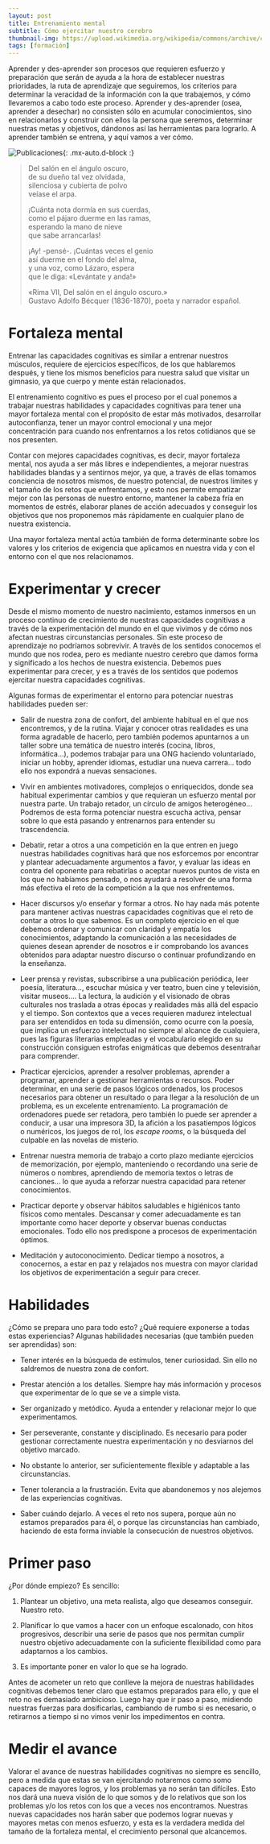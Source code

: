 ```yaml
---
layout: post
title: Entrenamiento mental
subtitle: Cómo ejercitar nuestro cerebro
thumbnail-img: https://upload.wikimedia.org/wikipedia/commons/archive/c/cc/20200223125628%21Brain_Exercising.png
tags: [formación]
---
```


Aprender y des-aprender son procesos que requieren esfuerzo y preparación que serán de ayuda a la hora de establecer nuestras prioridades, la ruta de aprendizaje que seguiremos, los criterios para determinar la veracidad de la información con la que trabajemos, y cómo llevaremos a cabo todo este proceso. Aprender y des-aprender (osea, aprender a desechar) no consisten sólo en acumular conocimientos, sino en relacionarlos y construir con ellos la persona que seremos, determinar nuestras metas y objetivos, dándonos así las herramientas para lograrlo. A aprender también se entrena, y aquí vamos a ver cómo.

![Publicaciones](https://upload.wikimedia.org/wikipedia/commons/archive/c/cc/20200223125628%21Brain_Exercising.png){: .mx-auto.d-block :}

> Del salón en el ángulo oscuro,  
> de su dueño tal vez olvidada,  
> silenciosa y cubierta de polvo  
> veíase el arpa.  
>   
> ¡Cuánta nota dormía en sus cuerdas,  
> como el pájaro duerme en las ramas,  
> esperando la mano de nieve  
> que sabe arrancarlas!  
>  
> ¡Ay! -pensé-. ¡Cuántas veces el genio  
> así duerme en el fondo del alma,  
> y una voz, como Lázaro, espera  
> que le diga: «Levántate y anda!»  
>  
>   «Rima VII, Del salón en el ángulo oscuro.»  
>   Gustavo Adolfo Bécquer (1836-1870), poeta y narrador español.  

# Fortaleza mental

Entrenar las capacidades cognitivas es similar a entrenar nuestros músculos, requiere de ejercicios específicos, de los que hablaremos después, y tiene los mismos beneficios para nuestra salud que visitar un gimnasio, ya que cuerpo y mente están relacionados.

El entrenamiento cognitivo es pues el proceso por el cual ponemos a trabajar nuestras habilidades y capacidades cognitivas para tener una mayor fortaleza mental con el propósito de estar más motivados, desarrollar autoconfianza, tener un mayor control emocional y una mejor concentración para cuando nos enfrentarnos a los retos cotidianos que se nos presenten.

Contar con mejores capacidades cognitivas, es decir, mayor fortaleza mental, nos ayuda a ser más libres e independientes, a mejorar nuestras habilidades blandas y a sentirnos mejor, ya que, a través de ellas tomamos conciencia de nosotros mismos, de nuestro potencial, de nuestros límites y el tamaño de los retos que enfrentamos, y esto nos permite empatizar mejor con las personas de nuestro entorno, mantener la cabeza fría en momentos de estrés, elaborar planes de acción adecuados y conseguir los objetivos que nos proponemos más rápidamente en cualquier plano de nuestra existencia.

Una mayor fortaleza mental actúa también de forma determinante sobre los valores y los criterios de exigencia que aplicamos en nuestra vida y con el entorno con el que nos relacionamos. 

# Experimentar y crecer

Desde el mismo momento de nuestro nacimiento, estamos inmersos en un proceso continuo de crecimiento de nuestras capacidades cognitivas a través de la experimentación del mundo en el que vivimos y de cómo nos afectan nuestras circunstancias personales. Sin este proceso de aprendizaje no podríamos sobrevivir. A través de los sentidos conocemos el mundo que nos rodea, pero es mediante nuestro cerebro que damos forma y significado a los hechos de nuestra existencia. Debemos pues experimentar para crecer, y es a través de los sentidos que podemos ejercitar nuestra capacidades cognitivas.

Algunas formas de experimentar el entorno para potenciar nuestras habilidades pueden ser:

* Salir de nuestra zona de confort, del ambiente habitual en el que nos encontremos, y de la rutina. Viajar y conocer otras realidades es una forma agradable de hacerlo, pero también podemos apuntarnos a un taller sobre una temática de nuestro interés (cocina, libros, informática...), podemos trabajar para una ONG haciendo voluntariado, iniciar un hobby, aprender idiomas, estudiar una nueva carrera... todo ello nos expondrá a nuevas sensaciones.

* Vivir en ambientes motivadores, complejos o enriquecidos, donde sea habitual experimentar cambios y que requieran un esfuerzo mental por nuestra parte. Un trabajo retador, un círculo de amigos heterogéneo... Podremos de esta forma potenciar nuestra escucha activa, pensar sobre lo que está pasando y entrenarnos para entender su trascendencia.

* Debatir, retar a otros a una competición en la que entren en juego nuestras habilidades cognitivas hará que nos esforcemos por encontrar y plantear adecuadamente argumentos a favor, y evaluar las ideas en contra del oponente para rebatirlas o aceptar nuevos puntos de vista en los que no habíamos pensado, o nos ayudará a resolver de una forma más efectiva el reto de la competición a la que nos enfrentemos.

* Hacer discursos y/o enseñar y formar a otros. No hay nada más potente para mantener activas nuestras capacidades cognitivas que el reto de contar a otros lo que sabemos. Es un completo ejercicio en el que debemos ordenar y comunicar con claridad y empatía los conocimientos, adaptando la comunicación a las necesidades de quienes desean aprender de nosotros e ir comprobando los avances obtenidos para adaptar nuestro discurso o continuar profundizando en la enseñanza.

* Leer prensa y revistas, subscribirse a una publicación periódica, leer poesía, literatura..., escuchar música y ver teatro, buen cine y televisión, visitar museos.... La lectura, la audición y el visionado de obras culturales nos traslada a otras épocas y realidades más allá del espacio y el tiempo. Son contextos que a veces requieren madurez intelectual para ser entendidos en toda su dimensión, como ocurre con la poesía, que implica un esfuerzo intelectual no siempre al alcance de cualquiera, pues las figuras literarias empleadas y el vocabulario elegido en su construcción consiguen estrofas enigmáticas que debemos desentrañar para comprender.

* Practicar ejercicios, aprender a resolver problemas, aprender a programar, aprender a gestionar herramientas o recursos. Poder determinar, en una serie de pasos lógicos ordenados, los procesos necesarios para obtener un resultado o para llegar a la resolución de un problema, es un excelente entrenamiento. La programación de ordenadores puede ser retadora, pero también lo puede ser aprender a conducir, a usar una impresora 3D, la afición a los pasatiempos lógicos o numéricos, los juegos de rol, los *escape rooms*, o la búsqueda del culpable en las novelas de misterio.

* Entrenar nuestra memoria de trabajo a corto plazo mediante ejercicios de memorización, por ejemplo, manteniendo o recordando una serie de números o nombres, aprendiendo de memoria textos o letras de canciones... lo que ayuda a reforzar nuestra capacidad para retener conocimientos.

* Practicar deporte y observar hábitos saludables e higiénicos tanto físicos como mentales. Descansar y comer adecuadamente es tan importante como hacer deporte y observar buenas conductas emocionales. Todo ello nos predispone a procesos de experimentación óptimos.

* Meditación y autoconocimiento. Dedicar tiempo a nosotros, a conocernos, a estar en paz y relajados nos muestra con mayor claridad los objetivos de experimentación a seguir para crecer.

# Habilidades

¿Cómo se prepara uno para todo esto? ¿Qué requiere exponerse a todas estas experiencias? Algunas habilidades necesarias (que también pueden ser aprendidas) son:

* Tener interés en la búsqueda de estímulos, tener curiosidad. Sin ello no saldremos de nuestra zona de confort.

* Prestar atención a los detalles. Siempre hay más información y procesos que experimentar de lo que se ve a simple vista.

* Ser organizado y metódico. Ayuda a entender y relacionar mejor lo que experimentamos.

* Ser perseverante, constante y disciplinado. Es necesario para poder gestionar correctamente nuestra experimentación y no desviarnos del objetivo marcado.

* No obstante lo anterior, ser suficientemente flexible y adaptable a las circunstancias.

* Tener tolerancia a la frustración. Evita que abandonemos y nos alejemos de las experiencias cognitivas.

* Saber cuándo dejarlo. A veces el reto nos supera, porque aún no estamos preparados para él, o porque las circunstancias han cambiado, haciendo de esta forma inviable la consecución de nuestros objetivos.

# Primer paso

¿Por dónde empiezo? Es sencillo:

1. Plantear un objetivo, una meta realista, algo que deseamos conseguir. Nuestro reto.

2. Planificar lo que vamos a hacer con un enfoque escalonado, con hitos progresivos, describir una serie de pasos que nos permitan cumplir nuestro objetivo adecuadamente con la suficiente flexibilidad como para adaptarnos a los cambios.

3. Es importante poner en valor lo que se ha logrado.

Antes de acometer un reto que conlleve la mejora de nuestras habilidades cognitivas debemos tener claro que estamos preparados para ello, y que el reto no es demasiado ambicioso. Luego hay que ir paso a paso, midiendo nuestras fuerzas para dosificarlas, cambiando de rumbo si es necesario, o retirarnos a tiempo si no vimos venir los impedimentos en contra.

# Medir el avance

Valorar el avance de nuestras habilidades cognitivas no siempre es sencillo, pero a medida que estas se van ejercitando notaremos como somo capaces de mayores logros, y los problemas ya no serán tan difíciles. Esto nos dará una nueva visión de lo que somos y de lo relativos que son los problemas y/o los retos con los que a veces nos encontramos. Nuestras nuevas capacidades nos harán saber que podemos lograr nuevas y mayores metas con menos esfuerzo, y esta es la verdadera medida del tamaño de la fortaleza mental, el crecimiento personal que alcancemos.
